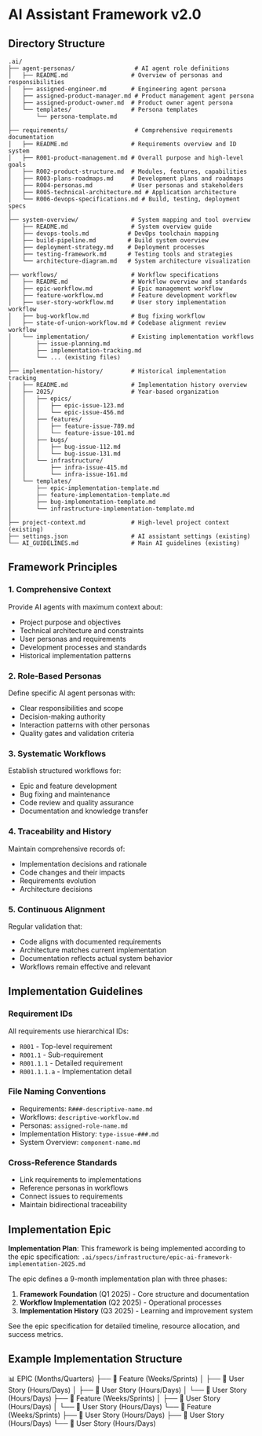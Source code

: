 # AI Assistant Framework v2.0

## Directory Structure

```
.ai/
├── agent-personas/                 # AI agent role definitions
│   ├── README.md                  # Overview of personas and responsibilities
│   ├── assigned-engineer.md       # Engineering agent persona
│   ├── assigned-product-manager.md # Product management agent persona
│   ├── assigned-product-owner.md  # Product owner agent persona
│   └── templates/                 # Persona templates
│       └── persona-template.md
│
├── requirements/                   # Comprehensive requirements documentation
│   ├── README.md                  # Requirements overview and ID system
│   ├── R001-product-management.md # Overall purpose and high-level goals
│   ├── R002-product-structure.md  # Modules, features, capabilities
│   ├── R003-plans-roadmaps.md     # Development plans and roadmaps
│   ├── R004-personas.md           # User personas and stakeholders
│   ├── R005-technical-architecture.md # Application architecture
│   └── R006-devops-specifications.md # Build, testing, deployment specs
│
├── system-overview/               # System mapping and tool overview
│   ├── README.md                  # System overview guide
│   ├── devops-tools.md           # DevOps toolchain mapping
│   ├── build-pipeline.md         # Build system overview
│   ├── deployment-strategy.md    # Deployment processes
│   ├── testing-framework.md      # Testing tools and strategies
│   └── architecture-diagram.md   # System architecture visualization
│
├── workflows/                     # Workflow specifications
│   ├── README.md                  # Workflow overview and standards
│   ├── epic-workflow.md           # Epic management workflow
│   ├── feature-workflow.md        # Feature development workflow
│   ├── user-story-workflow.md     # User story implementation workflow
│   ├── bug-workflow.md            # Bug fixing workflow
│   ├── state-of-union-workflow.md # Codebase alignment review workflow
│   └── implementation/            # Existing implementation workflows
│       ├── issue-planning.md
│       ├── implementation-tracking.md
│       └── ... (existing files)
│
├── implementation-history/        # Historical implementation tracking
│   ├── README.md                  # Implementation history overview
│   ├── 2025/                      # Year-based organization
│   │   ├── epics/
│   │   │   ├── epic-issue-123.md
│   │   │   └── epic-issue-456.md
│   │   ├── features/
│   │   │   ├── feature-issue-789.md
│   │   │   └── feature-issue-101.md
│   │   ├── bugs/
│   │   │   ├── bug-issue-112.md
│   │   │   └── bug-issue-131.md
│   │   └── infrastructure/
│   │       ├── infra-issue-415.md
│   │       └── infra-issue-161.md
│   └── templates/
│       ├── epic-implementation-template.md
│       ├── feature-implementation-template.md
│       ├── bug-implementation-template.md
│       └── infrastructure-implementation-template.md
│
├── project-context.md             # High-level project context (existing)
├── settings.json                  # AI assistant settings (existing)
└── AI_GUIDELINES.md               # Main AI guidelines (existing)
```

## Framework Principles

### 1. Comprehensive Context
Provide AI agents with maximum context about:
- Project purpose and objectives
- Technical architecture and constraints
- User personas and requirements
- Development processes and standards
- Historical implementation patterns

### 2. Role-Based Personas
Define specific AI agent personas with:
- Clear responsibilities and scope
- Decision-making authority
- Interaction patterns with other personas
- Quality gates and validation criteria

### 3. Systematic Workflows
Establish structured workflows for:
- Epic and feature development
- Bug fixing and maintenance
- Code review and quality assurance
- Documentation and knowledge transfer

### 4. Traceability and History
Maintain comprehensive records of:
- Implementation decisions and rationale
- Code changes and their impacts
- Requirements evolution
- Architecture decisions

### 5. Continuous Alignment
Regular validation that:
- Code aligns with documented requirements
- Architecture matches current implementation
- Documentation reflects actual system behavior
- Workflows remain effective and relevant

## Implementation Guidelines

### Requirement IDs
All requirements use hierarchical IDs:
- `R001` - Top-level requirement
- `R001.1` - Sub-requirement
- `R001.1.1` - Detailed requirement
- `R001.1.1.a` - Implementation detail

### File Naming Conventions
- Requirements: `R###-descriptive-name.md`
- Workflows: `descriptive-workflow.md`
- Personas: `assigned-role-name.md`
- Implementation History: `type-issue-###.md`
- System Overview: `component-name.md`

### Cross-Reference Standards
- Link requirements to implementations
- Reference personas in workflows
- Connect issues to requirements
- Maintain bidirectional traceability

## Implementation Epic

**Implementation Plan**: This framework is being implemented according to the epic specification:
`.ai/specs/infrastructure/epic-ai-framework-implementation-2025.md`

The epic defines a 9-month implementation plan with three phases:
1. **Framework Foundation** (Q1 2025) - Core structure and documentation
2. **Workflow Implementation** (Q2 2025) - Operational processes
3. **Implementation History** (Q3 2025) - Learning and improvement system

See the epic specification for detailed timeline, resource allocation, and success metrics.


## Example Implementation Structure

📊 EPIC (Months/Quarters)
├── 🎯 Feature (Weeks/Sprints)
│   ├── 📝 User Story (Hours/Days)
│   ├── 📝 User Story (Hours/Days)
│   └── 📝 User Story (Hours/Days)
├── 🎯 Feature (Weeks/Sprints)
│   ├── 📝 User Story (Hours/Days)
│   └── 📝 User Story (Hours/Days)
└── 🎯 Feature (Weeks/Sprints)
    ├── 📝 User Story (Hours/Days)
    ├── 📝 User Story (Hours/Days)
    └── 📝 User Story (Hours/Days)